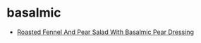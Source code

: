 # basalmic

 * [Roasted Fennel And Pear Salad With Basalmic Pear Dressing](index/r/roasted-fennel-and-pear-salad-with-basalmic-pear-dressing-3177.json)
